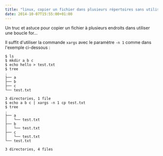```yaml
---
title: "linux, copier un fichier dans plusieurs répertoires sans utiliser de boucle"
date: 2014-10-07T15:55:00+01:00
---
```

Un truc et astuce pour copier un fichier à plusieurs endroits dans utiliser une boucle for...

Il suffit d'utiliser la commande <code>xargs</code> avec le paramètre <code>-n 1</code> comme dans l'exemple ci-dessous : 


```
$ ls
$ mkdir a b c
$ echo hello > test.txt
$ tree 
.
├── a
├── b
├── c
└── test.txt

3 directories, 1 file
$ echo a b c | xargs -n 1 cp test.txt 
$ tree 
.
├── a
│   └── test.txt
├── b
│   └── test.txt
├── c
│   └── test.txt
└── test.txt

3 directories, 4 files
```

